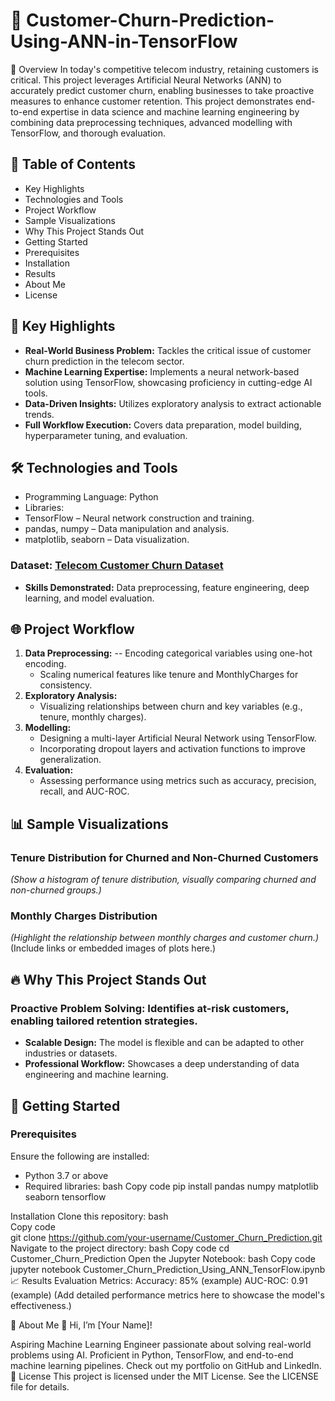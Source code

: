 # 🚀 Customer-Churn-Prediction-Using-ANN-in-TensorFlow

🌟 Overview
In today's competitive telecom industry, retaining customers is critical. This project leverages Artificial Neural Networks (ANN) to accurately predict customer churn, enabling businesses to take proactive measures to enhance customer retention.
This project demonstrates end-to-end expertise in data science and machine learning engineering by combining data preprocessing techniques, advanced modelling with TensorFlow, and thorough evaluation.



## 📑  Table of Contents
- Key Highlights
- Technologies and Tools
- Project Workflow
- Sample Visualizations
- Why This Project Stands Out
- Getting Started
- Prerequisites
- Installation
- Results
- About Me
- License
  
## 📌 Key Highlights
- **Real-World Business Problem:** Tackles the critical issue of customer churn prediction in the telecom sector.
- __Machine Learning Expertise:__ Implements a neural network-based solution using TensorFlow, showcasing proficiency in cutting-edge AI tools.
- __Data-Driven Insights:__ Utilizes exploratory analysis to extract actionable trends.
- __Full Workflow Execution:__ Covers data preparation, model building, hyperparameter tuning, and evaluation.


## 🛠️ Technologies and Tools
- Programming Language: Python <br/>
- Libraries:
- TensorFlow – Neural network construction and training.
- pandas, numpy – Data manipulation and analysis.
- matplotlib, seaborn – Data visualization.


###  Dataset: [Telecom Customer Churn Dataset](https://raw.githubusercontent.com/YBIFoundation/Dataset/main/TelecomCustomerChurn.csv) <br/>
- __Skills Demonstrated:__ Data preprocessing, feature engineering, deep learning, and model evaluation.

## 🌐 Project Workflow
1. __Data Preprocessing:__
   -- Encoding categorical variables using one-hot encoding.
   - Scaling numerical features like tenure and MonthlyCharges for consistency.
2. __Exploratory Analysis:__
   - Visualizing relationships between churn and key variables (e.g., tenure, monthly charges).
3. __Modelling:__
   - Designing a multi-layer Artificial Neural Network using TensorFlow.
   - Incorporating dropout layers and activation functions to improve generalization.
4. __Evaluation:__
   - Assessing performance using metrics such as accuracy, precision, recall, and AUC-ROC.
     
## 📊 Sample Visualizations
### Tenure Distribution for Churned and Non-Churned Customers
_(Show a histogram of tenure distribution, visually comparing churned and non-churned groups.)_

### Monthly Charges Distribution
_(Highlight the relationship between monthly charges and customer churn.)_
(Include links or embedded images of plots here.)

## 🔥 Why This Project Stands Out
### Proactive Problem Solving: Identifies at-risk customers, enabling tailored retention strategies.
- __Scalable Design:__ The model is flexible and can be adapted to other industries or datasets.
- __Professional Workflow:__ Showcases a deep understanding of data engineering and machine learning.
  
## 🚀 Getting Started
### Prerequisites
Ensure the following are installed:
- Python 3.7 or above
- Required libraries:
bash
Copy code
pip install pandas numpy matplotlib seaborn tensorflow

Installation
Clone this repository:
bash <br/>
Copy code <br/>
git clone https://github.com/your-username/Customer_Churn_Prediction.git
Navigate to the project directory:
bash
Copy code
cd Customer_Churn_Prediction
Open the Jupyter Notebook:
bash
Copy code
jupyter notebook Customer_Churn_Prediction_Using_ANN_TensorFlow.ipynb
📈 Results
Evaluation Metrics:
Accuracy: 85% (example)
AUC-ROC: 0.91 (example)
(Add detailed performance metrics here to showcase the model's effectiveness.)

💼 About Me
👋 Hi, I’m [Your Name]!

Aspiring Machine Learning Engineer passionate about solving real-world problems using AI.
Proficient in Python, TensorFlow, and end-to-end machine learning pipelines.
Check out my portfolio on GitHub and LinkedIn.
📜 License
This project is licensed under the MIT License. See the LICENSE file for details.


